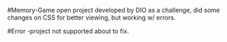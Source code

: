 #Memory-Game
open project developed by DIO as a challenge, did some changes on CSS for better viewing, but working w/ errors.

#Error
-project not supported
about to fix.
